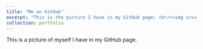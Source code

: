 ```yaml
---
title: "Me on GitHub"
excerpt: "This is the picture I have in my GitHub page: <br/><img src='/images/Luca2018.jpg'>"
collection: portfolio
---
```


This is a picture of myself I have in my GitHub page.
